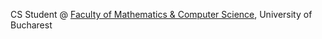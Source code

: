 CS Student @ [Faculty of Mathematics & Computer Science](fmi.unibuc.ro), University of Bucharest <br>
